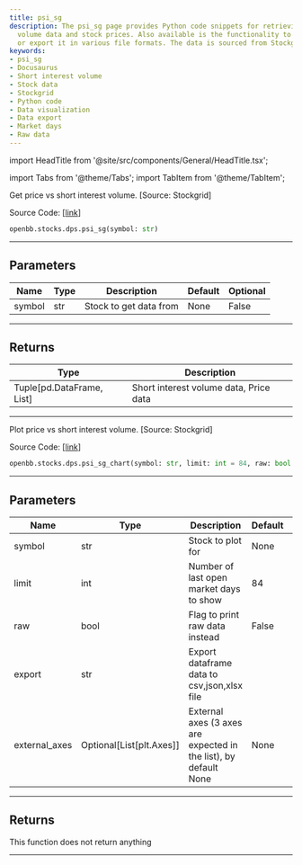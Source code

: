 ```yaml
---
title: psi_sg
description: The psi_sg page provides Python code snippets for retrieving short interest
  volume data and stock prices. Also available is the functionality to plot this data
  or export it in various file formats. The data is sourced from Stockgrid.
keywords:
- psi_sg
- Docusaurus
- Short interest volume
- Stock data
- Stockgrid
- Python code
- Data visualization
- Data export
- Market days
- Raw data
---
```


import HeadTitle from '@site/src/components/General/HeadTitle.tsx';

<HeadTitle title="stocks.dps.psi_sg - Reference | OpenBB SDK Docs" />

import Tabs from '@theme/Tabs';
import TabItem from '@theme/TabItem';

<Tabs>
<TabItem value="model" label="Model" default>

Get price vs short interest volume. [Source: Stockgrid]

Source Code: [[link](https://github.com/OpenBB-finance/OpenBB/tree/main/openbb_terminal/stocks/dark_pool_shorts/stockgrid_model.py#L121)]

```python
openbb.stocks.dps.psi_sg(symbol: str)
```

---

## Parameters

| Name | Type | Description | Default | Optional |
| ---- | ---- | ----------- | ------- | -------- |
| symbol | str | Stock to get data from | None | False |


---

## Returns

| Type | Description |
| ---- | ----------- |
| Tuple[pd.DataFrame, List] | Short interest volume data, Price data |
---

</TabItem>
<TabItem value="view" label="Chart">

Plot price vs short interest volume. [Source: Stockgrid]

Source Code: [[link](https://github.com/OpenBB-finance/OpenBB/tree/main/openbb_terminal/stocks/dark_pool_shorts/stockgrid_view.py#L123)]

```python
openbb.stocks.dps.psi_sg_chart(symbol: str, limit: int = 84, raw: bool = False, export: str = "", external_axes: Optional[List[matplotlib.axes._axes.Axes]] = None)
```

---

## Parameters

| Name | Type | Description | Default | Optional |
| ---- | ---- | ----------- | ------- | -------- |
| symbol | str | Stock to plot for | None | False |
| limit | int | Number of last open market days to show | 84 | True |
| raw | bool | Flag to print raw data instead | False | True |
| export | str | Export dataframe data to csv,json,xlsx file |  | True |
| external_axes | Optional[List[plt.Axes]] | External axes (3 axes are expected in the list), by default None | None | True |


---

## Returns

This function does not return anything

---

</TabItem>
</Tabs>
